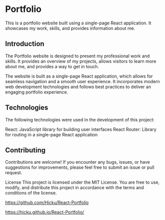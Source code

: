 # Portfolio
This is a portfolio website built using a single-page React application. It showcases my work, skills, and provides information about me.

## Introduction
The Portfolio website is designed to present my professional work and skills. It provides an overview of my projects, allows visitors to learn more about me, and provides a way to get in touch.

The website is built as a single-page React application, which allows for seamless navigation and a smooth user experience. It incorporates modern web development technologies and follows best practices to deliver an engaging portfolio experience.

## Technologies
The following technologies were used in the development of this project:

React: JavaScript library for building user interfaces
React Router: Library for routing in a single-page React application

## Contributing
Contributions are welcome! If you encounter any bugs, issues, or have suggestions for improvements, please feel free to submit an issue or pull request.

License
This project is licensed under the MIT License. You are free to use, modify, and distribute this project in accordance with the terms and conditions of the license.

https://github.com/Hicku/React-Portfolio

https://hicku.github.io/React-Portfolio/
